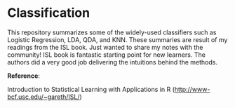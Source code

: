 # Classification

This repository summarizes some of the widely-used classifiers such as Logistic Regression, LDA, QDA, and KNN. These summaries are result of my readings from the ISL book. Just wanted to share my notes with the community! ISL book is fantastic starting point for new learners. The authors did a very good job delivering the intuitions behind the methods.  

**Reference**:

Introduction to Statistical Learning with Applications in R (http://www-bcf.usc.edu/~gareth/ISL/)

